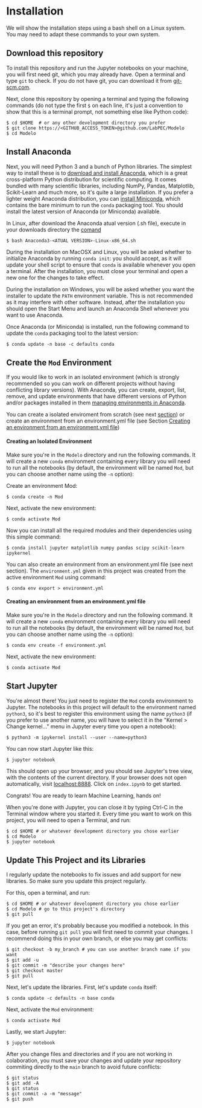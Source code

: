 # Installation

We will show the installation steps using a bash shell on a Linux system. You may need to adapt these commands to your own system. 

## Download this repository
To install this repository and run the Jupyter notebooks on your machine, you will first need git, which you may already have. Open a terminal and type `git` to check. If you do not have git, you can download it from [git-scm.com](https://git-scm.com/).

Next, clone this repository by opening a terminal and typing the following commands (do not type the first `$` on each line, it's just a convention to show that this is a terminal prompt, not something else like Python code):

    $ cd $HOME  # or any other development directory you prefer
    $ git clone https://<GITHUB_ACCESS_TOKEN>@github.com/LabPEC/Modelo
    $ cd Modelo

## Install Anaconda
Next, you will need Python 3 and a bunch of Python libraries. The simplest way to install these is to [download and install Anaconda](https://www.anaconda.com/distribution/), which is a great cross-platform Python distribution for scientific computing. It comes bundled with many scientific libraries, including NumPy, Pandas, Matplotlib, Scikit-Learn and much more, so it's quite a large installation. If you prefer a lighter weight Anaconda distribution, you can [install Miniconda](https://docs.conda.io/en/latest/miniconda.html), which contains the bare minimum to run the `conda` packaging tool. You should install the latest version of Anaconda (or Miniconda) available.

In Linux, after download the Anaconda atual version (.sh file), execute in your downloads directory the [comand](https://mas-dse.github.io/startup/anaconda-ubuntu-install/)
    
    $ bash Anaconda3-<ATUAL VERSION>-Linux-x86_64.sh

During the installation on MacOSX and Linux, you will be asked whether to initialize Anaconda by running `conda init`: you should accept, as it will update your shell script to ensure that `conda` is available whenever you open a terminal. After the installation, you must close your terminal and open a new one for the changes to take effect.

During the installation on Windows, you will be asked whether you want the installer to update the `PATH` environment variable. This is not recommended as it may interfere with other software. Instead, after the installation you should open the Start Menu and launch an Anaconda Shell whenever you want to use Anaconda.

Once Anaconda (or Miniconda) is installed, run the following command to update the `conda` packaging tool to the latest version:

    $ conda update -n base -c defaults conda

## Create the `Mod` Environment

If you would like to work in an isolated environment (which is strongly recommended so you can work on different projects without having conflicting library versions). With Anaconda, you can create, export, list, remove, and update environments that have different versions of Python and/or packages installed in them [managing environments in Anaconda](https://conda.io/projects/conda/en/latest/user-guide/tasks/manage-environments.html#activating-an-environment).

You can create a isolated enviroment from scratch (see next [section](https://github.com/LabPEC/Modelo/blob/main/INSTALL.md#creating-an-isolated-environment)) or create an environment from an environment.yml file (see Section [Creating an environment from an environment.yml file](https://github.com/LabPEC/Modelo/blob/main/INSTALL.md#creating-an-environment-from-an-environmentyml-file))

#### Creating an Isolated Environment

Make sure you're in the `Modelo` directory and run the following commands. It will create a new `conda` environment containing every library you will need to run all the notebooks (by default, the environment will be named `Mod`, but you can choose another name using the `-n` option):

Create an environment Mod:

    $ conda create -n Mod

Next, activate the new environment:

    $ conda activate Mod

Now you can install all the required modules and their dependencies using this simple command:

    $ conda install jupyter matplotlib numpy pandas scipy scikit-learn ipykernel

You can also create an environment from an environment.yml file (see next section). The `environment.yml` given in this project was created from the active environment `Mod` using command:

    $ conda env export > environment.yml

#### Creating an environment from an environment.yml file

Make sure you're in the `Modelo` directory and run the following command. It will create a new `conda` environment containing every library you will need to run all the notebooks (by default, the environment will be named `Mod`, but you can choose another name using the `-n` option):

    $ conda env create -f environment.yml

Next, activate the new environment:

    $ conda activate Mod


## Start Jupyter
You're almost there! You just need to register the `Mod` conda environment to Jupyter. The notebooks in this project will default to the environment named `python3`, so it's best to register this environment using the name `python3` (if you prefer to use another name, you will have to select it in the "Kernel > Change kernel..." menu in Jupyter every time you open a notebook):

    $ python3 -m ipykernel install --user --name=python3

You can now start Jupyter like this:

    $ jupyter notebook

This should open up your browser, and you should see Jupyter's tree view, with the contents of the current directory. If your browser does not open automatically, visit [localhost:8888](http://localhost:8888/tree). Click on `index.ipynb` to get started.

Congrats! You are ready to learn Machine Learning, hands on!

When you're done with Jupyter, you can close it by typing Ctrl-C in the Terminal window where you started it. Every time you want to work on this project, you will need to open a Terminal, and run:

    $ cd $HOME # or whatever development directory you chose earlier
    $ cd Modelo
    $ jupyter notebook

## Update This Project and its Libraries
I regularly update the notebooks to fix issues and add support for new libraries. So make sure you update this project regularly.

For this, open a terminal, and run:

    $ cd $HOME # or whatever development directory you chose earlier
    $ cd Modelo # go to this project's directory
    $ git pull

If you get an error, it's probably because you modified a notebook. In this case, before running `git pull` you will first need to commit your changes. I recommend doing this in your own branch, or else you may get conflicts:

    $ git checkout -b my_branch # you can use another branch name if you want
    $ git add -u
    $ git commit -m "describe your changes here"
    $ git checkout master
    $ git pull

Next, let's update the libraries. First, let's update `conda` itself:

    $ conda update -c defaults -n base conda

Next, activate the `Mod` environment:

    $ conda activate Mod

Lastly, we start Jupyter:

    $ jupyter notebook

After you change files and directories and if you are not working in colaboration, you must save your changes and update your repository commiting directly to the `main` branch to avoid future conflicts:

    $ git status
    $ git add -A
    $ git status
    $ git commit -a -m "message"
    $ git push




